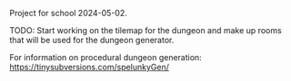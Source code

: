 Project for school 2024-05-02.

TODO:
Start working on the tilemap for the dungeon and make up rooms that will be used for the dungeon generator.

For information on procedural dungeon generation:
https://tinysubversions.com/spelunkyGen/
